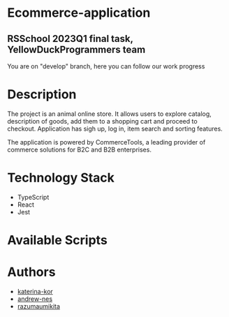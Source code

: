 # Ecommerce-application
## RSSchool 2023Q1 final task, YellowDuckProgrammers team

You are on "develop" branch, here you can follow our work progress

# Description
The project is an animal online store. It allows users to explore catalog, description of goods, add them to a shopping cart and proceed to checkout. 
Application has sigh up, log in, item search and sorting features.

The application is powered by CommerceTools, a leading provider of commerce solutions for B2C and B2B enterprises.

# Technology Stack
* TypeScript
* React
* Jest

# Available Scripts

# Authors
* [katerina-kor](https://github.com/katerina-kor)
* [andrew-nes](https://github.com/andrew-nes)
* [razumaumikita](https://github.com/razumaumikita)